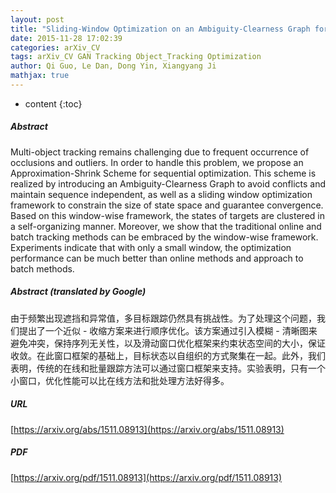 ```yaml
---
layout: post
title: "Sliding-Window Optimization on an Ambiguity-Clearness Graph for Multi-object Tracking"
date: 2015-11-28 17:02:39
categories: arXiv_CV
tags: arXiv_CV GAN Tracking Object_Tracking Optimization
author: Qi Guo, Le Dan, Dong Yin, Xiangyang Ji
mathjax: true
---
```


* content
{:toc}

##### Abstract
Multi-object tracking remains challenging due to frequent occurrence of occlusions and outliers. In order to handle this problem, we propose an Approximation-Shrink Scheme for sequential optimization. This scheme is realized by introducing an Ambiguity-Clearness Graph to avoid conflicts and maintain sequence independent, as well as a sliding window optimization framework to constrain the size of state space and guarantee convergence. Based on this window-wise framework, the states of targets are clustered in a self-organizing manner. Moreover, we show that the traditional online and batch tracking methods can be embraced by the window-wise framework. Experiments indicate that with only a small window, the optimization performance can be much better than online methods and approach to batch methods.

##### Abstract (translated by Google)
由于频繁出现遮挡和异常值，多目标跟踪仍然具有挑战性。为了处理这个问题，我们提出了一个近似 - 收缩方案来进行顺序优化。该方案通过引入模糊 - 清晰图来避免冲突，保持序列无关性，以及滑动窗口优化框架来约束状态空间的大小，保证收敛。在此窗口框架的基础上，目标状态以自组织的方式聚集在一起。此外，我们表明，传统的在线和批量跟踪方法可以通过窗口框架来支持。实验表明，只有一个小窗口，优化性能可以比在线方法和批处理方法好得多。

##### URL
[https://arxiv.org/abs/1511.08913](https://arxiv.org/abs/1511.08913)

##### PDF
[https://arxiv.org/pdf/1511.08913](https://arxiv.org/pdf/1511.08913)

